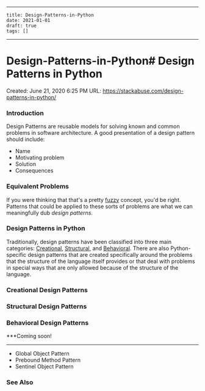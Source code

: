 
---
    title: Design-Patterns-in-Python
    date: 2021-01-01    
    draft: true
    tags: []
---
# Design-Patterns-in-Python# Design Patterns in Python
Created: June 21, 2020 6:25 PM
URL: https://stackabuse.com/design-patterns-in-python/
### Introduction
Design Patterns are reusable models for solving known and common problems in software architecture.
A good presentation of a design pattern should include:
- Name
- Motivating problem
- Solution
- Consequences
### Equivalent Problems
If you were thinking that that's a pretty [fuzzy](https://en.wikipedia.org/wiki/Fuzzy_logic) concept, you'd be right.
Patterns that could be applied to these sorts of problems are what we can meaningfully dub *design patterns*.
### Design Patterns in Python
Traditionally, design patterns have been classified into three main categories: [Creational](https://stackabuse.com/design-patterns-in-python/), [Structural](https://stackabuse.com/design-patterns-in-python/), and [Behavioral](https://stackabuse.com/design-patterns-in-python/).
There are also Python-specific design patterns that are created specifically around the problems that the structure of the language itself provides or that deal with problems in special ways that are only allowed because of the structure of the language.
### Creational Design Patterns
### Structural Design Patterns
### Behavioral Design Patterns
***Coming soon!
***
- Global Object Pattern
- Prebound Method Pattern
- Sentinel Object Pattern
### See Also
